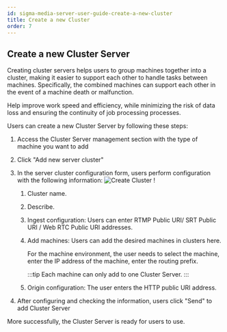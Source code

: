 ```yaml
---
id: sigma-media-server-user-guide-create-a-new-cluster
title: Create a new Cluster
order: 7
---
```


## Create a new Cluster Server

Creating cluster servers helps users to group machines together into a cluster, making it easier to support each other to handle tasks between machines. Specifically, the combined machines can support each other in the event of a machine death or malfunction.

Help improve work speed and efficiency, while minimizing the risk of data loss and ensuring the continuity of job processing processes.

Users can create a new Cluster Server by following these steps:

1. Access the Cluster Server management section with the type of machine you want to add

2. Click "Add new server cluster"

3. In the server cluster configuration form, users perform configuration with the following information:
   ![Create Cluster](/images/media-server/getstarted/create-cluster.png)
   ! 

   1. Cluster name.

   2. Describe.

   3. Ingest configuration: Users can enter RTMP Public URI/ SRT Public URI / Web RTC Public URI addresses.

   4. Add machines: Users can add the desired machines in clusters here.

      For the machine environment, the user needs to select the machine, enter the IP address of the machine, enter the routing prefix.

      :::tip Each machine can only add to one Cluster Server. :::

   5. Origin configuration: The user enters the HTTP public URI address.

4. After configuring and checking the information, users click "Send" to add Cluster Server

More successfully, the Cluster Server is ready for users to use.
